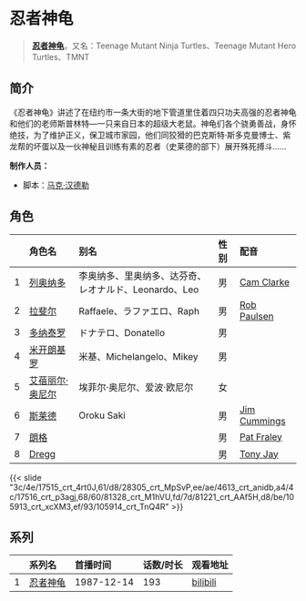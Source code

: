 # 忍者神龟


> <u>**[忍者神龟](http://bgm.tv/subject/9570)**</u>，又名：Teenage Mutant Ninja Turtles、Teenage Mutant Hero Turtles、TMNT

## 简介


《忍者神龟》讲述了在纽约市一条大街的地下管道里住着四只功夫高强的忍者神龟和他们的老师斯普林特—一只来自日本的超级大老鼠。神龟们各个骁勇善战，身怀绝技，为了维护正义，保卫城市家园，他们同狡猾的巴克斯特·斯多克曼博士、紫龙帮的坏蛋以及一伙神秘且训练有素的忍者（史莱德的部下）展开殊死搏斗……

**制作人员：**
- 脚本：[马克·汉德勒](http://bgm.tv/person/63857)

## 角色

|     |   角色名   |   别名  | 性别 |  配音  |
|:--- |:------  |:----      |:---  |:--   |
| 1 | [列奥纳多](http://bgm.tv/character/17515) | 李奥纳多、里奥纳多、达芬奇、レオナルド、Leonardo、Leo | 男 | [Cam Clarke](http://bgm.tv/person/44274) |
| 2 | [拉斐尔](http://bgm.tv/character/28305) | Raffaele、ラファエロ、Raph | 男 | [Rob Paulsen](http://bgm.tv/person/33133) |
| 3 | [多纳泰罗](http://bgm.tv/character/4613) | ドナテロ、Donatello | 男 |  |
| 4 | [米开朗基罗](http://bgm.tv/character/17516) | 米基、Michelangelo、Mikey | 男 |  |
| 5 | [艾蓓丽尔·奥尼尔](http://bgm.tv/character/81328) | 埃菲尔·奥尼尔、爱波·欧尼尔 | 女 |  |
| 6 | [斯莱德](http://bgm.tv/character/81221) | Oroku Saki | 男 | [Jim Cummings](http://bgm.tv/person/33092) |
| 7 | [朗格](http://bgm.tv/character/105913) |  | 男 | [Pat Fraley](http://bgm.tv/person/44296) |
| 8 | [Dregg](http://bgm.tv/character/105914) |  | 男 | [Tony Jay](http://bgm.tv/person/44224) |

{{< slide "3c/4e/17515_crt_4rt0J,61/d8/28305_crt_MpSvP,ee/ae/4613_crt_anidb,a4/4c/17516_crt_p3agj,68/60/81328_crt_M1hVU,fd/7d/81221_crt_AAf5H,d8/be/105913_crt_xcXM3,ef/93/105914_crt_TnQ4R" >}}

## 系列

|     |   系列名   |   首播时间  | 话数/时长  | 观看地址 |
|:---  |:------    |:----      |:---       |:---  |
| 1 |[忍者神龟](https://bgm.tv/subject/9570)| 1987-12-14 | 193 | [bilibili](https://www.bilibili.com/video/BV1Ts411273Q)  |





